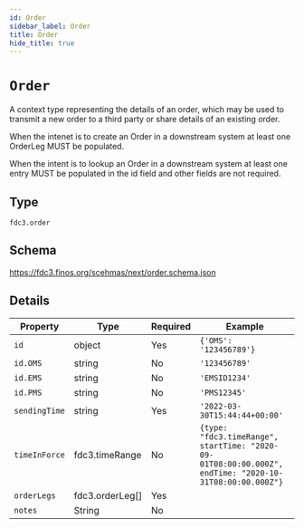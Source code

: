 ```yaml
---
id: Order
sidebar_label: Order
title: Order
hide_title: true
---
```

# `Order`

A context type representing the details of an order, which may be used to transmit a new order to a third party or share details of an existing order.

When the intenet is to create an Order in a downstream system at least one OrderLeg MUST be populated.

When the intent is to lookup an Order in a downstream system at least one entry MUST be populated in the id field and other fields are not required.

## Type

`fdc3.order`

## Schema

https://fdc3.finos.org/scehmas/next/order.schema.json

## Details

| Property| Type| Required| Example
| -| -| -| -
| `id` | object | Yes | `{'OMS': '123456789'}`
| `id.OMS` | string | No | `'123456789'`
| `id.EMS` | string | No | `'EMSID1234'`
| `id.PMS` | string | No | `'PMS12345'`
| `sendingTime` | string | Yes | `'2022-03-30T15:44:44+00:00'`
| `timeInForce` | fdc3.timeRange| No | `{type: "fdc3.timeRange", startTime: "2020-09-01T08:00:00.000Z", endTime: "2020-10-31T08:00:00.000Z"}`
| `orderLegs` | fdc3.orderLeg[] | Yes | 
| `notes` |  String |  No


